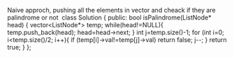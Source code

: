 Naive approch, pushing all the elements in vector and cheack if they are palindrome or not
​
class Solution {
public:
bool isPalindrome(ListNode* head) {
vector<ListNode*> temp;
while(head!=NULL){
temp.push_back(head);
head=head->next;
}
int j=temp.size()-1;
for (int i=0; i<temp.size()/2; i++){
if (temp[i]->val!=temp[j]->val)
return false;
j--;
}
return true;
}
};
